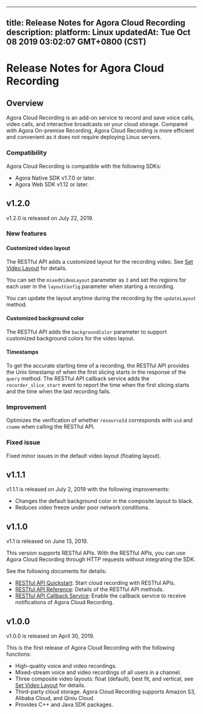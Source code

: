 
---
title: Release Notes for Agora Cloud Recording
description: 
platform: Linux
updatedAt: Tue Oct 08 2019 03:02:07 GMT+0800 (CST)
---
# Release Notes for Agora Cloud Recording
## Overview

Agora Cloud Recording is an add-on service to record and save voice calls, video calls, and interactive broadcasts on your cloud storage. Compared with Agora On-premise Recording, Agora Cloud Recording is more efficient and convenient as it does not require deploying Linux servers.

### Compatibility

Agora Cloud Recording is compatible with the following SDKs:

- Agora Native SDK v1.7.0 or later.
- Agora Web SDK v1.12 or later.

## v1.2.0

v1.2.0 is released on July 22, 2019. 

### New features

#### Customized video layout

The RESTful API adds a customized layout for the recording video. See [Set Video Layout](../../en/cloud-recording/cloud_layout_guide.md) for details.

You can set the `mixedVideoLayout` parameter as `3` and set the regions for each user in the `layoutConfig` parameter when starting a recording.

You can update the layout anytime during the recording by the `updateLayout` method.

#### Customized background color

The RESTful API adds the `backgroundColor` parameter to support customized background colors for the video layout. 

#### Timestamps

To get the accurate starting time of a recording, the RESTful API provides the Unix timestamp of when the first slicing starts in the response of the `query` method.  The RESTful API callback service adds the `recorder_slice_start` event to report the time when the first slicing starts and the time when the last recording fails.

### Improvement

Optimizes the verification of whether `resourceId` corresponds with `uid` and `cname` when calling the RESTful API.

### Fixed issue

Fixed minor issues in the default video layout (floating layout).

## v1.1.1

v1.1.1 is released on July 2, 2019 with the following improvements:

- Changes the default background color in the composite layout to black.
- Reduces video freeze under poor network conditions.

## v1.1.0

v1.1 is released on June 13, 2019.

This version supports RESTful APIs. With the RESTful APIs, you can use Agora Cloud Recording through HTTP requests without integrating the SDK.

See the following documents for details:

- [RESTful API Quickstart](../../en/cloud-recording/cloud_recording_rest.md): Start cloud recording with RESTful APIs.
- [RESTful API Reference](../../en/cloud-recording/cloud_recording_api_rest.md): Details of the RESTful API methods.
- [RESTful API Callback Service](../../en/cloud-recording/cloud_recording_callback_rest.md): Enable the callback service to receive notifications of Agora Cloud Recording. 

## v1.0.0

v1.0.0 is released on April 30, 2019.

This is the first release of Agora Cloud Recording with the following functions:

- High-quality voice and video recordings.
- Mixed-stream voice and video recordings of all users in a channel.
- Three composite video layouts: float (default), best fit, and vertical, see [Set Video Layout](../../en/cloud-recording/cloud_layout_guide.md) for details.
- Third-party cloud storage. Agora Cloud Recording supports Amazon S3, Alibaba Cloud, and Qiniu Cloud.
- Provides C++ and Java SDK packages.
